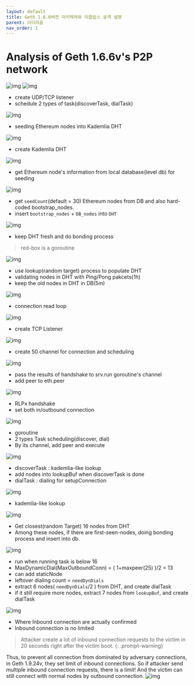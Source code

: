 ```yaml
---
layout: default
title: Geth 1.6.6버전 아키텍처와 이클립스 공격 설명
parent: 이더리움
nav_order: 1
---
```

# Analysis of Geth 1.6.6v's P2P network
![img](../../../assets/p/4/geth166.png)
![img](../../../assets/p/4/1.png)
* create UDP/TCP listener
* schedule 2 types of task(discoverTask, dialTask)

![img](../../../assets/p/4/2.png)
* seeding Ethereum nodes into Kademlia DHT

![img](../../../assets/p/4/3.png)
* create Kademlia DHT

![img](../../../assets/p/4/4.png)
* get Ethereum node's information from local database(level db) for seeding

![img](../../../assets/p/4/5.png)
* get `seedCount`(default = 30) Ethereum nodes from DB and also hard-coded bootstrap_nodes.
* insert `bootstrap_nodes` + `DB_nodes` into `DHT`

![img](../../../assets/p/4/6.png)
* keep DHT fresh and do bonding process
> red-box is a goroutine

![img](../../../assets/p/4/7.png)
* use lookup(random target) process to populate DHT
* validating nodes in DHT with Ping/Pong pakcets(1h)
* keep the old nodes in DHT in DB(5m)


![img](../../../assets/p/4/8.png)
* connection read loop

![img](../../../assets/p/4/9.png)
* create TCP Listener

![img](../../../assets/p/4/10.png)
* create 50 channel for connection and scheduling

![img](../../../assets/p/4/11.png)
* pass the results of handshake to srv.run goroutine's channel
* add peer to eth.peer

![img](../../../assets/p/4/12.png)
* RLPx handshake
* set both in/outbound connection


![img](../../../assets/p/4/13.png)
* goroutine
* 2 types Task scheduling(discover, dial)
* By its channel, add peer and execute

![img](../../../assets/p/4/14.png)
* discoverTask : kademlia-like lookup
* add nodes into lookupBuf when discoverTask is done
* dialTask : dialing for setupConnection

![img](../../../assets/p/4/15.png)
* kademlia-like lookup

![img](../../../assets/p/4/16.png)
* Get closest(random Target) 16 nodes from DHT
* Among these nodes, if there are first-seen-nodes, doing bonding process and insert into db.

![img](../../../assets/p/4/17.png)
* run when running task is below 16
* MaxDynamicDial(MaxOutboundConn) = ( 1+maxpeer(25) )/2 = 13
* can add staticNode
* leftover dialing count = `needDynDials`
* extract 6 nodes( `needDynDials`/2 ) from DHT, and create dialTask
* if it still require more nodes, extract 7 nodes from `lookupBuf`, and create dialTask

![img](../../../assets/p/4/18.png)
* Where Inbound connection are actually confirmed
* Inbound connection is no limited

> Attacker create a lot of inbound connection requests to the victim in 20 seconds right after the victim boot.
{: .prompt-warning}

Thus, to prevent all connection from dominated by adversary connections, in Geth 1.9.24v, they set limit of inbound connections. So if attacker send multiple inbound connection requests, there is a limit! And the victim can still connect with normal nodes by outbound connection.
![img](../../../assets/p/4/19.png)
